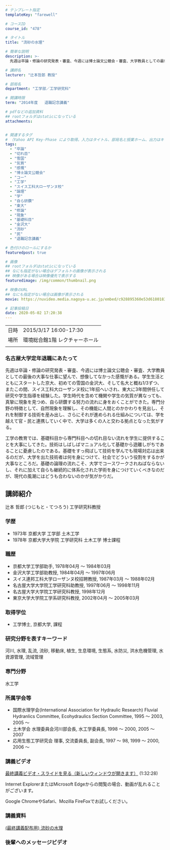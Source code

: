 ```yaml
---
# テンプレート指定
templateKey: "farewell"

# コースID
course_id: "478"

# タイトル
title: "流砂の水理"

# 簡単な説明
description: >-
  先週は卒論・修論の研究発表・審査、今週には博士論文公聴会・審査、大学教員としての最後の大事な仕事に望んで、想像してなかった感慨がある。学生生活とともにスタートした京大、初めての雪国の金沢大、そして名大と概ね1/3ずつ、またこの間、スイス工科大ローザンヌ校に1年招へいされ、東大に3年間併任して研究や学生指導を経験した。学生時代を含めて機関や学生の気質が異なっても、真摯に現象を見つめ、自ら研鑽する ....

# 講師名
lecturer: "辻本哲郎 教授"

# 部局名
department: "工学部／工学研究科"

# 開講時限
term: "2014年度	退職記念講義"

# pdfなどの追加資料
## rootフォルダはstaticになっている
attachments:


# 関連するタグ
# （Yahoo API Key-Phase により取得。入力はタイトル、部局名と授業ホーム、出力はキーフレーズ（tags））
tags:
  - "卒論"
  - "切れ目"
  - "雪国"
  - "気質"
  - "感慨"
  - "博士論文公聴会"
  - "コー"
  - "工学"
  - "スイス工科大ローザンヌ校"
  - "論理"
  - "学"
  - "自ら研鑽"
  - "東大"
  - "修論"
  - "現象"
  - "基礎科目"
  - "金沢大"
  - "流砂"
  - "民"
  - "退職記念講義"

# 色付けのロールにするか
featuredpost: true

# 画像
## rootフォルダはstaticになっている
## なにも指定がない場合はデフォルトの画像が表示される
## 映像がある場合は映像優先で表示する
featuredimage: /img/common/thumbnail.png

# 映像のURL
## なにも指定がない場合は画像が表示される
movie: https://nuvideo.media.nagoya-u.ac.jp/embed/c928895360e53d6180183af658d73b31440f4349

# 記事投稿日
date: 2020-05-02 17:20:38
---
```


|   |   |
|---|---|
| 日時 | 2015/3/17  16:00-17:30 |
| 場所 | 環境総合館1階 レクチャーホール |
|   |   |


### 名古屋大学定年退職にあたって

先週は卒論・修論の研究発表・審査、今週には博士論文公聴会・審査、大学教員としての最後の大事な仕事に望んで、想像してなかった感慨がある。学生生活とともにスタートした京大、初めての雪国の金沢大、そして名大と概ね1/3ずつ、またこの間、スイス工科大ローザンヌ校に1年招へいされ、東大に3年間併任して研究や学生指導を経験した。学生時代を含めて機関や学生の気質が異なっても、真摯に現象を見つめ、自ら研鑽する努力の流れに身をおくことができた。専門分野の特徴として、自然現象を理解し、その機能に人間とのかかわりを見出し、それを制御する技術を産み出し、さらにそれが進められる仕組みについては、学を越えて官・民と連携していく中で、大学は多くの人と交わる拠点となった気がする。

工学の教育では、基礎科目から専門科目への切れ目ない流れを学生に提供することを大事にしてきた。技術はしばしばマニュアル化して基礎から遊離しがちであることに憂慮したのである。基礎をすっ飛ばして技術を学んでも現場対応は出来るのだが、大学を出た技術者は何を身につけて、社会でどういう役割をするかが大事なところだ。基礎の論理の流れこそ、大学でコースワークされねばならないし、それに加えて自らも継続的に体系化された学術を身につけていくべきなのだが、現代の風潮にはどうも合わないのかが気がかりだ。


## 講師紹介

辻本 哲郎 (つじもと・てつろう) 工学研究科教授

### 学歴

* 1973年 京都大学 工学部 土木工学
* 1978年 京都大学大学院 工学研究科 土木工学 博士課程

### 職歴

* 京都大学工学部助手, 1978年04月 ～ 1984年03月
* 金沢大学工学部助教授, 1984年04月 ～ 1997年06月
* スイス連邦工科大学ローザンヌ校招聘教授, 1987年03月 ～ 1988年02月
* 名古屋大学大学院工学研究科助教授, 1997年06月 ～ 1998年11月
* 名古屋大学大学院工学研究科教授, 1998年12月
* 東京大学大学院工学系研究科教授, 2002年04月 ～ 2005年03月

### 取得学位

* 工学博士, 京都大学, 課程

### 研究分野を表すキーワード

河川, 水理, 乱流, 流砂, 移動床, 植生, 生息環境, 生態系, 水防災, 洪水危機管理, 水資源管理, 流域管理

### 専門分野

水工学

### 所属学会等

* 国際水理学会(International Association for Hydraulic Research) Fluvial Hydranlics Committee, Ecohydraulics Section Committee, 1995 〜 2003, 2005 〜
* 土木学会 水理委員会河川部会長, 水工学委員長, 1998 〜 2000, 2005 〜 2007
* 応用生態工学研究会 理事, 交流委員長, 副会長, 1997 〜 98, 1999 〜 2000, 2006 〜


### 講義ビデオ

<!--
<a href="https://nuvideo.media.nagoya-u.ac.jp/embed/c928895360e53d6180183af658d73b31440f4349" target="blank">最終講義ビデオ・スライドを見る（新しいウィンドウが開きます）</a>-->
[最終講義ビデオ・スライドを見る（新しいウィンドウが開きます）](https://nuvideo.media.nagoya-u.ac.jp/embed/c928895360e53d6180183af658d73b31440f4349)
(1:32:28)

Internet ExplorerまたはMicrosoft Edgeからの閲覧の場合、動画が乱れることがございます。

Google ChromeやSafari、Mozilla FireFoxでお試しください。


### 講義資料

[(最終講義配布用) 流砂の水理](https://ocw.nagoya-u.jp/files/478/tsujimoto_ryusui.pdf) 

### 後輩へのメッセージビデオ

<a target="blank" href="https://nuvideo.media.nagoya-u.ac.jp/embed/0300055918cc51413b44e0cb9079a82c73cbfdab" width="640" height="360" frameborder="0" allowfullscreen></iframe>
-----